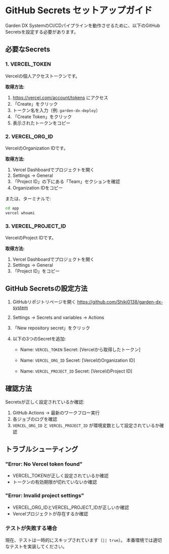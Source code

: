 # GitHub Secrets セットアップガイド

Garden DX SystemのCI/CDパイプラインを動作させるために、以下のGitHub Secretsを設定する必要があります。

## 必要なSecrets

### 1. VERCEL_TOKEN
Vercelの個人アクセストークンです。

**取得方法:**
1. https://vercel.com/account/tokens にアクセス
2. 「Create」をクリック
3. トークン名を入力（例: `garden-dx-deploy`）
4. 「Create Token」をクリック
5. 表示されたトークンをコピー

### 2. VERCEL_ORG_ID
VercelのOrganization IDです。

**取得方法:**
1. Vercel Dashboardでプロジェクトを開く
2. Settings → General
3. 「Project ID」の下にある「Team」セクションを確認
4. Organization IDをコピー

または、ターミナルで:
```bash
cd app
vercel whoami
```

### 3. VERCEL_PROJECT_ID
VercelのProject IDです。

**取得方法:**
1. Vercel Dashboardでプロジェクトを開く
2. Settings → General
3. 「Project ID」をコピー

## GitHub Secretsの設定方法

1. GitHubリポジトリページを開く
   https://github.com/Shiki0138/garden-dx-system

2. Settings → Secrets and variables → Actions

3. 「New repository secret」をクリック

4. 以下の3つのSecretを追加:
   - Name: `VERCEL_TOKEN`
     Secret: [Vercelから取得したトークン]
   
   - Name: `VERCEL_ORG_ID`
     Secret: [VercelのOrganization ID]
   
   - Name: `VERCEL_PROJECT_ID`
     Secret: [VercelのProject ID]

## 確認方法

Secretsが正しく設定されているか確認:
1. GitHub Actions → 最新のワークフロー実行
2. 各ジョブのログを確認
3. `VERCEL_ORG_ID` と `VERCEL_PROJECT_ID` が環境変数として設定されているか確認

## トラブルシューティング

### "Error: No Vercel token found"
- VERCEL_TOKENが正しく設定されているか確認
- トークンの有効期限が切れていないか確認

### "Error: Invalid project settings"
- VERCEL_ORG_IDとVERCEL_PROJECT_IDが正しいか確認
- Vercelプロジェクトが存在するか確認

### テストが失敗する場合
現在、テストは一時的にスキップされています（`|| true`）。
本番環境では適切なテストを実装してください。